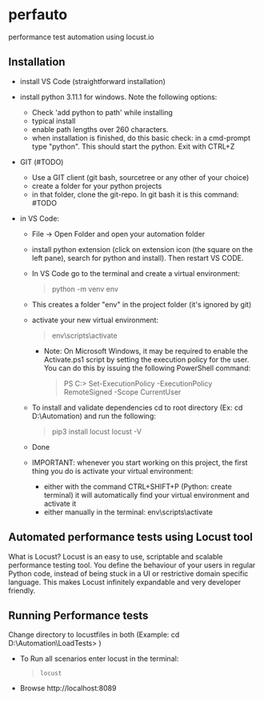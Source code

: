 # perfauto
performance test automation using locust.io

## Installation

* install VS Code (straightforward installation)
* install python 3.11.1 for windows. Note the following options:
  * Check 'add python to path' while installing
  * typical install
  * enable path lengths over 260 characters.
  * when installation is finished, do this basic check: in a cmd-prompt type "python". This should start the python. Exit with CTRL+Z
* GIT (#TODO)
  * Use a GIT client (git bash, sourcetree or any other of your choice)
  * create a folder for your python projects
  * in that folder, clone the git-repo. In git bash it is this command: #TODO

* in VS Code:
  * File -> Open Folder and open your automation folder
  * install python extension (click on extension icon (the square on the left pane), search for python and install). Then restart VS CODE.
  * In VS Code go to the terminal and create a virtual environment:
    >python -m venv env
  * This creates a folder "env" in the project folder (it's ignored by git)
  * activate your new virtual environment:
    >env\scripts\activate

    * Note:
      On Microsoft Windows, it may be required to enable the Activate.ps1 script by setting the execution policy for the user. You can do this by issuing the following PowerShell command:
      >PS C:> Set-ExecutionPolicy -ExecutionPolicy RemoteSigned -Scope CurrentUser
  * To install and validate dependencies cd to root directory (Ex: cd D:\Automation) and run the following:
    >pip3 install locust
    >locust -V
  * Done
  * IMPORTANT: whenever you start working on this project, the first thing you do is activate your virtual environment:  
    * either with the command CTRL+SHIFT+P (Python: create terminal) it will automatically find your virtual environment and activate it
    * either manually in the terminal: env\scripts\activate

## Automated performance tests using Locust tool
What is Locust?
Locust is an easy to use, scriptable and scalable performance testing tool.
You define the behaviour of your users in regular Python code, instead of being stuck in a UI or restrictive domain specific language.
This makes Locust infinitely expandable and very developer friendly.

## Running Performance tests

Change directory to locustfiles in both (Example: cd D:\Automation\LoadTests> )

- To Run all scenarios enter locust in the terminal:
  >`locust`
- Browse http://localhost:8089

